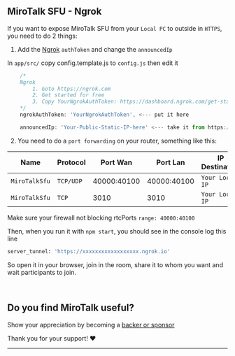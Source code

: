 ## MiroTalk SFU - Ngrok

If you want to expose MiroTalk SFU from your `Local PC` to outside in `HTTPS`, you need to do 2 things:

1. Add the [Ngrok](https://ngrok.com) `authToken` and change the `announcedIp`

In `app/src/` copy config.template.js to `config.js` then edit it

```js
    /*
    Ngrok
        1. Goto https://ngrok.com
        2. Get started for free
        3. Copy YourNgrokAuthToken: https://dashboard.ngrok.com/get-started/your-authtoken
    */
    ngrokAuthToken: 'YourNgrokAuthToken', <--- put it here

    announcedIp: 'Your-Public-Static-IP-here' <--- take it from https://api.ipify.org
```

2. You need to do a `port forwarding` on your router, something like this:

| Name          | Protocol  | Port Wan    | Port Lan    | IP Destination  |
| ------------- | --------- | ----------- | ----------- | --------------- |
| `MiroTalkSfu` | `TCP/UDP` | 40000:40100 | 40000:40100 | `Your Local IP` |
| `MiroTalkSfu` | `TCP`     | 3010        | 3010        | `Your Local IP` |

Make sure your firewall not blocking rtcPorts `range: 40000:40100`

Then, when you run it with `npm start`, you should see in the console log this line

```bash
server_tunnel: 'https://xxxxxxxxxxxxxxxxxx.ngrok.io'
```

So open it in your browser, join in the room, share it to whom you want and wait participants to join.

<br/>

## Do you find MiroTalk useful?

Show your appreciation by becoming a [backer or sponsor](https://github.com/sponsors/miroslavpejic85)

Thank you for your support! ❤️

---
